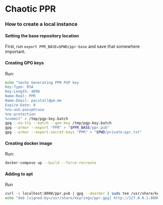 # Chaotic PPR

### How to create a local instance

#### Setting the base repository location
First, run `export PPR_BASE=$PWD/ppr-base` and save that somewhere important.

#### Creating GPG keys
Run:
```bash
echo "%echo Generating PPR PGP key
Key-Type: RSA
Key-Length: 4096
Name-Real: PPR
Name-Email: pacstall@pm.me
Expire-Date: 0
%no-ask-passphrase
%no-protection
%commit" > /tmp/pgp-key.batch
gpg --no-tty --batch --gen-key /tmp/pgp-key.batch
gpg --armor --export "PPR" > "$PPR_BASE/ppr.pub"
gpg --armor --export-secret-keys "PPR" > "$PWD/private-ppr.txt"
```

#### Creating docker image
Run:
```bash
docker-compose up --build --force-recreate
```

#### Adding to apt
Run
```bash
curl -s localhost:8000/ppr.pub | gpg --dearmor | sudo tee /usr/share/keyrings/ppr.gpg 1> /dev/null
echo "deb [signed-by=/usr/share/keyrings/ppr.gpg] http://127.0.0.1:8000 pacstall main" | sudo tee /etc/apt/sources.list.d/chaotic-ppr.list
```
